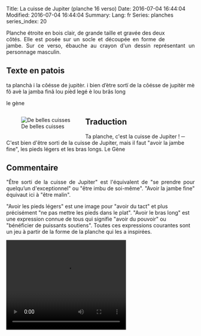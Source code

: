 Title: La cuisse de Jupiter (planche 16 verso)
Date: 2016-07-04 16:44:04
Modified: 2016-07-04 16:44:04
Summary: 
Lang: fr
Series: planches
series_index: 20


<figure class="image-block" style="float: right;">
  <img alt="" src="{static}/images/planche_16_verso.png">
  <figcaption style="max-width: 162px"></figcaption>
</figure>
<p style="text-align:justify;">Planche étroite en bois clair, de grande taille et gravée des deux côtés. Elle est posée sur un socle et découpée en forme de jambe.  Sur ce verso, ébauche au crayon d'un dessin représentant un personnage masculin.</p>

## Texte en patois
ta planchà i la côésse de jupitèr. i bien d’ètre sortï de la côésse de jupitèr mè fô avè la jamba finâ lou pièd legé è lou brâs long

le gène

<figure class="image-block" style="float: left;">
  <img alt="De belles cuisses" src="{static}/images/planche_16_verso-2.png">
  <figcaption style="max-width: 285px">De belles cuisses</figcaption>
</figure>


## Traduction
Ta planche, c'est la cuisse de Jupiter !
─  C'est bien d'être sorti de la cuisse de Jupiter, mais il faut "avoir la jambe fine", les pieds légers et les bras longs.
Le Gène

## Commentaire
<p style="text-align:justify;">"Être sorti de la cuisse de Jupiter" est l'équivalent de "se prendre pour quelqu’un d'exceptionnel" ou "être imbu de soi-même".
"Avoir la jambe fine" équivaut ici à "être malin".

"Avoir les pieds légers" est une image pour "avoir du tact" et plus précisément "ne pas mettre les pieds dans le plat".
"Avoir le bras long" est une expression connue de tous qui signifie "avoir du pouvoir" ou "bénéficier de puissants soutiens".
Toutes ces expressions courantes sont un jeu à partir de la forme de la planche qui les a inspirées.</p>




<video width="320" height="240" controls>
  <source src="https://d1njpgd0ygatdn.cloudfront.net/video_16bis.mp4" type="video/mp4">
</video>
